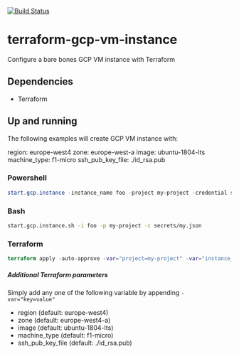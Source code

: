 [![Build Status](https://travis-ci.org/luksi1/terraform-gcp-vm-instance.svg?branch=master)](https://travis-ci.org/luksi1/terraform-gcp-vm-instance)

# terraform-gcp-vm-instance
Configure a bare bones GCP VM instance with Terraform

## Dependencies
- Terraform

## Up and running
The following examples will create GCP VM instance with:

region: europe-west4
zone: europe-west-a
image: ubuntu-1804-lts
machine_type: f1-micro
ssh_pub_key_file: ./id_rsa.pub

### Powershell
```powershell
start.gcp.instance -instance_name foo -project my-project -credential secrets/my.json
```

### Bash
```bash
start.gcp.instance.sh -i foo -p my-project -c secrets/my.json
```

### Terraform
```terraform
terraform apply -auto-approve -var="project=my-project" -var="instance_name=foo" -var="credentials=./secrets/my.json"
```

##### Additional Terraform parameters
Simply add any one of the following variable by appending `-var="key=value"`

- region (default: europe-west4)
- zone (default: europe-west4-a)
- image (default: ubuntu-1804-lts)
- machine_type (default: f1-micro)
- ssh_pub_key_file (default: ./id_rsa.pub)
